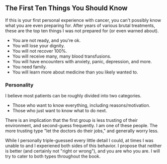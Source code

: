 ## The First Ten Things You Should Know

If this is your first personal experience with cancer, you can't possibly know
what you are even preparing for. After years of various brutal treatments, these
are the top ten things I was not prepared for (or even warned about).

- You are not ready, and you're ok.
- You will lose your dignity.
- You will not recover 100%.
- You will receive many, many blood transfusions.
- You will have encounters with anxiety, panic, depression, and more.
- You need family.
- You will learn more about medicine than you likely wanted to.

### Personality

I believe most patients can be roughly divided into two categories.

- Those who want to know everything, including reasons/motivation.
- Those who just want to know what to do next.

There is an implication that the first group is less trusting of their
environment, and second-guess frequently. I am one of these people. The more
trusting type "let the doctors do their jobs," and generally worry less.

While I personally triple-guessed every little detail I could, at times I was
unable to and I experiened both sides of this behavior. I propose that neither
is better (and certainly not "right or wrong"), and you are who you are. I will
try to cater to both types throughout the book.
